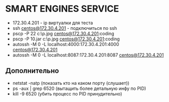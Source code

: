 # SMART ENGINES SERVICE


* 172.30.4.201 - ip виртуалки для теста
* ssh centos@172.30.4.201 - подключиться по ssh
* pscp -P 22 c:\p.jpg centos@172.30.4.201:coding
* pscp -P 10.jar c:\p.jpg centos@172.30.4.201:coding
* autossh -M 0 -L localhost:4000:172.30.4.201:4000 centos@172.30.4.201
* autossh -M 0 -L localhost:8087:172.30.4.201:8087 centos@172.30.4.201

## Дополнительно

* netstat -natp (показать кто на каком порту (слушает))
* ps -aux | grep 6520 (вытащить более детальную инфу по PID)
* kill -9 6520 (убить процесс по PID принудительно)


